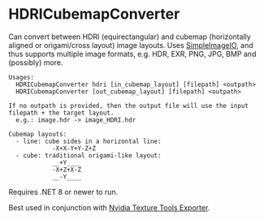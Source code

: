 # HDRICubemapConverter
Can convert between HDRI (equirectangular) and cubemap (horizontally aligned or origami/cross layout) image layouts.
Uses [SimpleImageIO](https://github.com/pgrit/SimpleImageIO), and thus supports multiple image formats, e.g. HDR, EXR, PNG, JPG, BMP and (possibly) more.

```
Usages:
  HDRICubemapConverter hdri [in_cubemap_layout] [filepath] <outpath>
  HDRICubemapConverter [out_cubemap_layout] [filepath] <outpath>

If no outpath is provided, then the output file will use the input filepath + the target layout.
  e.g.: image.hdr -> image_HDRI.hdr

Cubemap layouts:
  - line: cube sides in a horizontal line:
            -X+X-Y+Y-Z+Z
  - cube: traditional origami-like layout:
            __+Y____
            -X+Z+X-Z
            __-Y____
```

Requires .NET 8 or newer to run.

Best used in conjunction with [Nvidia Texture Tools Exporter](https://developer.nvidia.com/texture-tools-exporter).
